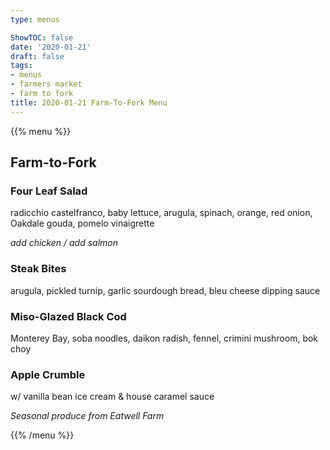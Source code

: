 ```yaml
---
type: menus

ShowTOC: false
date: '2020-01-21'
draft: false
tags:
- menus
- farmers market
- farm to fork
title: 2020-01-21 Farm-To-Fork Menu
---
```


{{% menu %}}

## Farm\-to\-Fork

### Four Leaf Salad

radicchio castelfranco, baby lettuce, arugula, spinach,
orange, red onion, Oakdale gouda, pomelo vinaigrette

*add chicken / add salmon*

### Steak Bites

arugula, pickled turnip, garlic sourdough bread,
bleu cheese dipping sauce 

### Miso\-Glazed Black Cod

Monterey Bay, soba noodles, daikon radish, fennel,
crimini mushroom, bok choy

### Apple Crumble

w/ vanilla bean ice cream & house caramel sauce


*Seasonal produce from Eatwell Farm*

{{% /menu %}}
